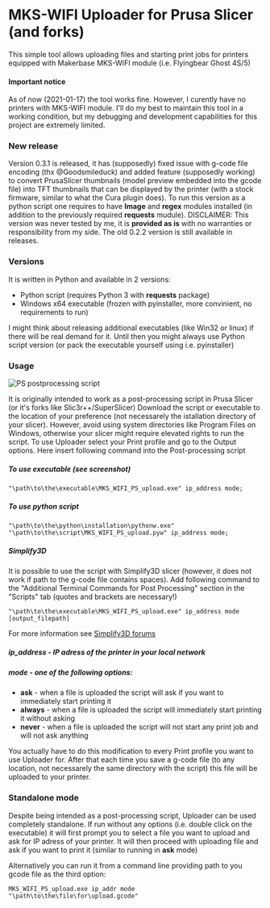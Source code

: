 # MKS-WIFI Uploader for Prusa Slicer (and forks)

This simple tool allows uploading files and starting print jobs for printers equipped with Makerbase MKS-WIFI module (i.e. Flyingbear Ghost 4S/5)

#### Important notice
As of now (2021-01-17) the tool works fine. However, I curently have no printers with MKS-WIFI module. I'll do my best to maintain this tool in a working condition, but my debugging and development capabilities for this project are extremely limited.

### New release
Version 0.3.1 is released, it has (supposedly) fixed issue with g-code file encoding (thx @Goodsmileduck) and added feature (supposedly working) to convert PrusaSlicer thumbnails (model preview embedded into the gcode file) into TFT thumbnails that can be displayed by the printer (with a stock firmware, similar to what the Cura plugin does). To run this version as a python script one requires to have **Image** and **regex** modules installed (in addition to the previously required **requests** mudule). DISCLAIMER: This version was never tested by me, it is **provided as is** with no warranties or responsibility from my side.
The old 0.2.2 version is still available in releases.

### Versions
It is written in Python and available in 2 versions:
+ Python script (requires Python 3 with **requests** package)
+ Windows x64 executable (frozen with pyinstaller, more convinient, no requirements to run)

I might think about releasing additional executables (like Win32 or linux) if there will be real demand for it. Until then you might always use Python script version (or pack the executable yourself using i.e. pyinstaller)

### Usage
![PS postprocessing script](PS_screenshot.png)

It is originally intended to work as a post-processing script in Prusa Slicer (or it's forks like Slic3r++/SuperSlicer)
Download the script or executable to the location of your preference (not necessarely the istallation directory of your slicer). However, avoid using system directories like Program Files on Windows, otherwise your slicer might require elevated rights to run the script.
To use Uploader select your Print profile and go to the Output options. Here insert following command into the Post-processing script
##### To use executable (see screenshot)
```
"\path\to\the\executable\MKS_WIFI_PS_upload.exe" ip_address mode;
```

##### To use python script
```
"\path\to\the\python\installation\pythonw.exe" "\path\to\the\script\MKS_WIFI_PS_upload.pyw" ip_address mode;
```

##### Simplify3D
It is possible to use the script with Simplify3D slicer (however, it does not work if path to the g-code file contains spaces). Add following command to the "Additional Terminal Commands for Post Processing" section in the "Scripts" tab (quotes and brackets are necessary!)
```
"\path\to\the\executable\MKS_WIFI_PS_upload.exe" ip_address mode [output_filepath]
```
For more information see [Simplify3D forums](https://forum.simplify3d.com/viewtopic.php?f=8&t=1959)

##### ip_address - IP adress of the printer in your local network
##### mode - one of the following options:
+ **ask** - when a file is uploaded the script will ask if you want to immediately start printing it
+ **always** - when a file is uploaded the script will immediately start printing it without asking
+ **never** - when a file is uploaded the script will not start any print job and will not ask anything

You actually have to do this modification to every Print profile you want to use Uploader for.
After that each time you save a g-code file (to any location, not necessarely the same directory with the script) this file will be uploaded to your printer.

### Standalone mode
Despite being intended as a post-processing script, Uploader can be used completely standalone.
If run without any options (i.e. double click on the executable) it will first prompt you to select a file you want to upload and ask for IP adress of your printer. It will then proceed with uploading file and ask if you want to print it (similar to running in **ask** mode)

Alternatively you can run it from a command line providing path to you gcode file as the third option:
```
MKS_WIFI_PS_upload.exe ip_addr mode "\path\to\the\file\for\upload.gcode"
```
